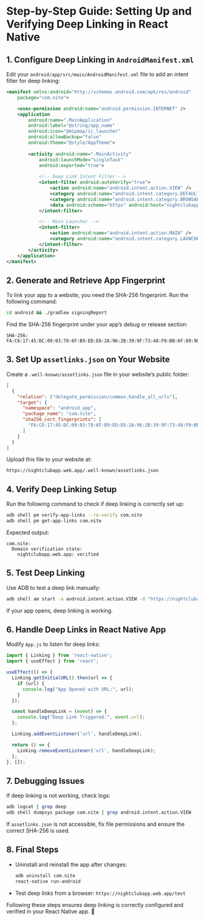 # Step-by-Step Guide: Setting Up and Verifying Deep Linking in React Native

## 1. Configure Deep Linking in `AndroidManifest.xml`
Edit your `android/app/src/main/AndroidManifest.xml` file to add an intent filter for deep linking:

```xml
<manifest xmlns:android="http://schemas.android.com/apk/res/android"
    package="com.nite">

    <uses-permission android:name="android.permission.INTERNET" />
    <application
        android:name=".MainApplication"
        android:label="@string/app_name"
        android:icon="@mipmap/ic_launcher"
        android:allowBackup="false"
        android:theme="@style/AppTheme">
        
        <activity android:name=".MainActivity"
            android:launchMode="singleTask"
            android:exported="true">
            
            <!-- Deep Link Intent Filter -->
            <intent-filter android:autoVerify="true">
                <action android:name="android.intent.action.VIEW" />
                <category android:name="android.intent.category.DEFAULT" />
                <category android:name="android.intent.category.BROWSABLE" />
                <data android:scheme="https" android:host="nightclubapp.web.app" android:pathPrefix="/" />
            </intent-filter>

            <!-- Main Launcher -->
            <intent-filter>
                <action android:name="android.intent.action.MAIN" />
                <category android:name="android.intent.category.LAUNCHER" />
            </intent-filter>
        </activity>
    </application>
</manifest>
```

## 2. Generate and Retrieve App Fingerprint
To link your app to a website, you need the SHA-256 fingerprint. Run the following command:

```sh
cd android && ./gradlew signingReport
```

Find the SHA-256 fingerprint under your app’s debug or release section:

```
SHA-256: FA:C6:17:45:DC:09:03:78:6F:B9:ED:E6:2A:96:2B:39:9F:73:48:F0:BB:6F:89:9B:83:32:66:75:91:03:3B:9C
```

## 3. Set Up `assetlinks.json` on Your Website
Create a `.well-known/assetlinks.json` file in your website’s public folder:

```json
[
  {
    "relation": ["delegate_permission/common.handle_all_urls"],
    "target": {
      "namespace": "android_app",
      "package_name": "com.nite",
      "sha256_cert_fingerprints": [
        "FA:C6:17:45:DC:09:03:78:6F:B9:ED:E6:2A:96:2B:39:9F:73:48:F0:BB:6F:89:9B:83:32:66:75:91:03:3B:9C"
      ]
    }
  }
]
```

Upload this file to your website at:

```
https://nightclubapp.web.app/.well-known/assetlinks.json
```

## 4. Verify Deep Linking Setup
Run the following command to check if deep linking is correctly set up:

```sh
adb shell pm verify-app-links --re-verify com.nite
adb shell pm get-app-links com.nite
```

Expected output:
```
com.nite:
  Domain verification state:
    nightclubapp.web.app: verified
```

## 5. Test Deep Linking
Use ADB to test a deep link manually:

```sh
adb shell am start -a android.intent.action.VIEW -d "https://nightclubapp.web.app/test" com.nite
```

If your app opens, deep linking is working.

## 6. Handle Deep Links in React Native App
Modify `App.js` to listen for deep links:

```js
import { Linking } from 'react-native';
import { useEffect } from 'react';

useEffect(() => {
  Linking.getInitialURL().then(url => {
    if (url) {
      console.log("App Opened with URL:", url);
    }
  });

  const handleDeepLink = (event) => {
    console.log("Deep Link Triggered:", event.url);
  };

  Linking.addEventListener('url', handleDeepLink);

  return () => {
    Linking.removeEventListener('url', handleDeepLink);
  };
}, []);
```

## 7. Debugging Issues
If deep linking is not working, check logs:

```sh
adb logcat | grep deep
adb shell dumpsys package com.nite | grep android.intent.action.VIEW
```

If `assetlinks.json` is not accessible, fix file permissions and ensure the correct SHA-256 is used.

## 8. Final Steps
- Uninstall and reinstall the app after changes:
  ```sh
  adb uninstall com.nite
  react-native run-android
  ```
- Test deep links from a browser: `https://nightclubapp.web.app/test`

Following these steps ensures deep linking is correctly configured and verified in your React Native app. 🚀

